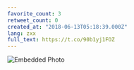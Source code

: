 ```yaml
---
favorite_count: 3
retweet_count: 0
created_at: "2018-06-13T05:18:39.000Z"
lang: zxx
full_text: https://t.co/90b1yj1FOZ
---
```


![Embedded Photo](https://twitter-media-coderbyheart.s3.eu-north-1.amazonaws.com/1006767784322387969-DfjB9QnXkAETYVF.jpg)
